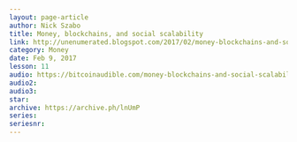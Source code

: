 ```yaml
---
layout: page-article
author: Nick Szabo
title: Money, blockchains, and social scalability
link: http://unenumerated.blogspot.com/2017/02/money-blockchains-and-social-scalability.html
category: Money
date: Feb 9, 2017
lesson: 11
audio: https://bitcoinaudible.com/money-blockchains-and-social-scalability/
audio2: 
audio3: 
star: 
archive: https://archive.ph/lnUmP
series: 
seriesnr: 
---
```


